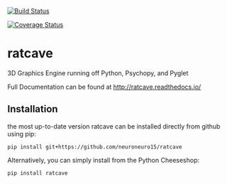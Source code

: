 [![Build Status](https://travis-ci.org/neuroneuro15/ratcave.svg?branch=master)](https://travis-ci.org/neuroneuro15/ratcave)

[![Coverage Status](https://coveralls.io/repos/github/neuroneuro15/ratcave/badge.svg?branch=master)](https://coveralls.io/github/neuroneuro15/ratcave?branch=master)

# ratcave
3D Graphics Engine running off Python, Psychopy, and Pyglet

Full Documentation can be found at http://ratcave.readthedocs.io/


## Installation
the most up-to-date version ratcave can be installed directly from github using pip:
```
pip install git+https://github.com/neuroneuro15/ratcave

```
Alternatively, you can simply install from the Python Cheeseshop:
```
pip install ratcave
```

